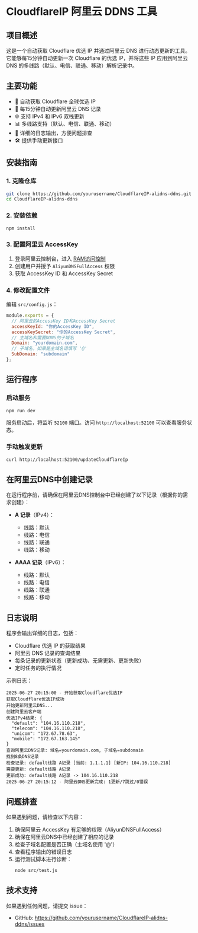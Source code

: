 # CloudflareIP 阿里云 DDNS 工具

## 项目概述

这是一个自动获取 Cloudflare 优选 IP 并通过阿里云 DNS 进行动态更新的工具。它能够每15分钟自动更新一次 Cloudflare 的优选 IP，并将这些 IP 应用到阿里云 DNS 的多线路（默认、电信、联通、移动）解析记录中。

## 主要功能

- 🚀 自动获取 Cloudflare 全球优选 IP
- 🔄 每15分钟自动更新阿里云 DNS 记录
- 🌐 支持 IPv4 和 IPv6 双栈更新
- 📊 多线路支持（默认、电信、联通、移动）
- 📝 详细的日志输出，方便问题排查
- 🛠️ 提供手动更新接口

## 安装指南

### 1. 克隆仓库

```bash
git clone https://github.com/yourusername/CloudflareIP-alidns-ddns.git
cd CloudflareIP-alidns-ddns
```

### 2. 安装依赖

```bash
npm install
```

### 3. 配置阿里云 AccessKey

1. 登录阿里云控制台，进入 [RAM访问控制](https://ram.console.aliyun.com/users)
2. 创建用户并授予 `AliyunDNSFullAccess` 权限
3. 获取 AccessKey ID 和 AccessKey Secret

### 4. 修改配置文件

编辑 `src/config.js`：

```javascript
module.exports = {
  // 阿里云的AccessKey ID和AccessKey Secret
  accessKeyId: "你的AccessKey ID",
  accessKeySecret: "你的AccessKey Secret",
  // 主域名和需要DDNS的子域名
  Domain: "yourdomain.com",
  // 子域名，如果是主域名请填写 '@'
  SubDomain: "subdomain" 
};
```

## 运行程序

### 启动服务

```bash
npm run dev
```

服务启动后，将监听 `52100` 端口。访问 `http://localhost:52100` 可以查看服务状态。

### 手动触发更新

```bash
curl http://localhost:52100/updateCloudflareIp
```

## 在阿里云DNS中创建记录

在运行程序前，请确保在阿里云DNS控制台中已经创建了以下记录（根据你的需求创建）：

- **A 记录**（IPv4）：
  - 线路：默认
  - 线路：电信
  - 线路：联通
  - 线路：移动
  
- **AAAA 记录**（IPv6）：
  - 线路：默认
  - 线路：电信
  - 线路：联通
  - 线路：移动

## 日志说明

程序会输出详细的日志，包括：

- Cloudflare 优选 IP 的获取结果
- 阿里云 DNS 记录的查询结果
- 每条记录的更新状态（更新成功、无需更新、更新失败）
- 定时任务的执行情况

示例日志：
```
2025-06-27 20:15:00 - 开始获取Cloudflare优选IP
获取Cloudflare优选IP成功
开始更新阿里云DNS...
创建阿里云客户端
优选IPv4结果: {
  "default": "104.16.110.218",
  "telecom": "104.16.110.218",
  "unicom": "172.67.78.63",
  "mobile": "172.67.163.145"
}
查询阿里云DNS记录: 域名=yourdomain.com, 子域名=subdomain
找到8条DNS记录
检查记录: default线路 A记录 [当前: 1.1.1.1] [新IP: 104.16.110.218]
需要更新: default线路 A记录
更新成功: default线路 A记录 -> 104.16.110.218
2025-06-27 20:15:12 - 阿里云DNS更新完成: 1更新/7跳过/0错误
```

## 问题排查

如果遇到问题，请检查以下内容：

1. 确保阿里云 AccessKey 有足够的权限（AliyunDNSFullAccess）
2. 确保在阿里云DNS中已经创建了相应的记录
3. 检查子域名配置是否正确（主域名使用 '@'）
4. 查看程序输出的错误日志
5. 运行测试脚本进行诊断：
   ```bash
   node src/test.js
   ```

## 技术支持

如果遇到任何问题，请提交 issue：
- GitHub: https://github.com/yourusername/CloudflareIP-alidns-ddns/issues
